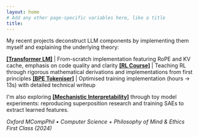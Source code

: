```yaml
---
layout: home
# Add any other page-specific variables here, like a title
title:
---
```


My recent projects deconstruct LLM components by implementing them myself and explaining the underlying theory:

[**[Transformer LM]**](https://github.com/xycoord/Language-Modelling/) | From-scratch implementation featuring RoPE and KV cache, emphasis on code quality and clarity
[**[RL Course]**](https://github.com/xycoord/deep-rl-course) | Teaching RL through rigorous mathematical derivations and implementations from first principles
[**[BPE Tokeniser]**](./Optimising-BPE) | Optimised training implementation (hours → 13s) with detailed technical writeup

I'm also exploring [**[Mechanistic Interpretability]**](https://github.com/xycoord/Language-Modelling/tree/main/src/mech_interp) through toy model experiments: reproducing superposition research and training SAEs to extract learned features.

*Oxford MCompPhil • Computer Science + Philosophy of Mind & Ethics*  
*First Class (2024)*
